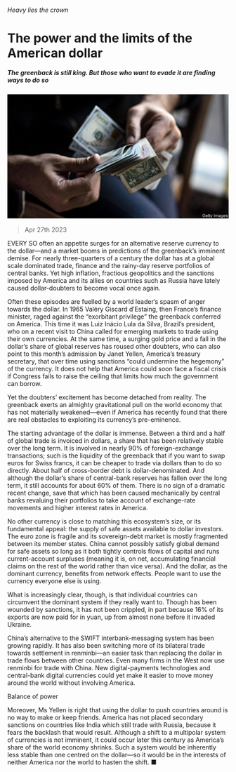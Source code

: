 ###### Heavy lies the crown

# The power and the limits of the American dollar 

##### The greenback is still king. But those who want to evade it are finding ways to do so 

![image](images/20230429_LDP502.jpg) 

> Apr 27th 2023 

EVERY SO often an appetite surges for an alternative reserve currency to the dollar—and a market booms in predictions of the greenback’s imminent demise. For nearly three-quarters of a century the dollar has at a global scale dominated trade, finance and the rainy-day reserve portfolios of central banks. Yet high inflation, fractious geopolitics and the sanctions imposed by America and its allies on countries such as Russia have lately caused dollar-doubters to become vocal once again.

Often these episodes are fuelled by a world leader’s spasm of anger towards the dollar. In 1965 Valéry Giscard d’Estaing, then France’s finance minister, raged against the “exorbitant privilege” the greenback conferred on America. This time it was Luiz Inácio Lula da Silva, Brazil’s president, who on a recent visit to China called for emerging markets to trade using their own currencies. At the same time, a surging gold price and a fall in the dollar’s share of global reserves has roused other doubters, who can also point to this month’s admission by Janet Yellen, America’s treasury secretary, that over time using sanctions “could undermine the hegemony” of the currency. It does not help that America could soon face a fiscal crisis if Congress fails to raise the ceiling that limits how much the government can borrow.

Yet the doubters’ excitement has become detached from reality. The greenback exerts an almighty gravitational pull on the world economy that has not materially weakened—even if America has recently found that there are real obstacles to exploiting its currency’s pre-eminence. 

The starting advantage of the dollar is immense. Between a third and a half of global trade is invoiced in dollars, a share that has been relatively stable over the long term. It is involved in nearly 90% of foreign-exchange transactions; such is the liquidity of the greenback that if you want to swap euros for Swiss francs, it can be cheaper to trade via dollars than to do so directly. About half of cross-border debt is dollar-denominated. And although the dollar’s share of central-bank reserves has fallen over the long term, it still accounts for about 60% of them. There is no sign of a dramatic recent change, save that which has been caused mechanically by central banks revaluing their portfolios to take account of exchange-rate movements and higher interest rates in America.

No other currency is close to matching this ecosystem’s size, or its fundamental appeal: the supply of safe assets available to dollar investors. The euro zone is fragile and its sovereign-debt market is mostly fragmented between its member states. China cannot possibly satisfy global demand for safe assets so long as it both tightly controls flows of capital and runs current-account surpluses (meaning it is, on net, accumulating financial claims on the rest of the world rather than vice versa). And the dollar, as the dominant currency, benefits from network effects. People want to use the currency everyone else is using.

What is increasingly clear, though, is that individual countries can circumvent the dominant system if they really want to. Though  has been wounded by sanctions, it has not been crippled, in part because 16% of its exports are now paid for in yuan, up from almost none before it invaded Ukraine.

China’s alternative to the SWIFT interbank-messaging system has been growing rapidly. It has also been switching more of its bilateral trade towards settlement in renminbi—an easier task than replacing the dollar in trade flows between other countries. Even many firms in the West now use renminbi for trade with China. New digital-payments technologies and central-bank digital currencies could yet make it easier to move money around the world without involving America.

Balance of power

Moreover, Ms Yellen is right that using the dollar to push countries around is no way to make or keep friends. America has not placed secondary sanctions on countries like India which still trade with Russia, because it fears the backlash that would result. Although a shift to a multipolar system of currencies is not imminent, it could occur later this century as America’s share of the world economy shrinks. Such a system would be inherently less stable than one centred on the dollar—so it would be in the interests of neither America nor the world to hasten the shift. ■


